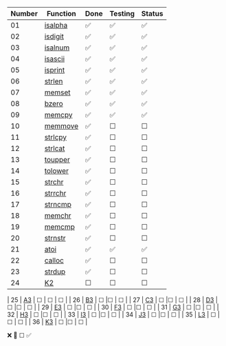 | Number | Function    | Done  | Testing  | Status  |
|--------|-------------|---------|-------------|---------|
| 01     | [isalpha](ft_isalpha.c)  | ✅       | ✅      | ✅       |
| 02     | [isdigit](ft_isdigit.c) | ✅       |✅       | ✅       |
| 03     | [isalnum](ft_isalnum.c)  | ✅       |✅       | ✅       |
| 04     | [isascii](ft_isascii.c)  | ✅       |✅       | ✅       |
| 05     | [isprint](ft_isprint.c)  | ✅       |✅       | ✅       |
| 06     | [strlen](ft_strlen.c)   | ✅       |✅       | ✅       |
| 07     | [memset](ft_memset.c)   | ✅       |✅       | ✅       |
| 08     | [bzero](ft_bzero.c)    | ✅       |✅       |✅       |
| 09     | [memcpy](ft_memcpy.c)   | ✅       |✅      | ✅       |
| 10     | [memmove](ft_memmove.c)   | ✅       |☐       | ☐       |
| 11     | [strlcpy](ft_strlcpy.c)   | ✅       |☐       | ☐       |
| 12     | [strlcat](ft_strlcat.c)   | ✅       |☐       | ☐       |
| 13     | [toupper](ft_toupper.c)  | ✅       | ☐       | ☐       |
| 14     | [tolower](ft_tolower.c) | ✅       |☐       | ☐       |
| 15     | [strchr](ft_strchr.c)  | ✅       |☐       | ☐       |
| 16     | [strrchr](ft_strrchr.c)  | ✅       |☐       | ☐       |
| 17     | [strncmp](ft_strncmp.c)  | ✅       |☐       | ☐       |
| 18     | [memchr](ft_memchr.c)   | ✅       |☐       | ☐       |
| 19     | [memcmp](ft_memcmp.c)   | ✅       |☐       | ☐       |
| 20     | [strnstr](ft_strnstr.c)    | ✅       |☐       | ☐       |
| 21     | [atoi](ft_atoi.c)   | ✅       |✅       | ✅       |
| 22     | [calloc](ft_calloc.c)   | ✅       |☐       | ☐       |
| 23     | [strdup](ft_strdup.c)   | ✅       |☐       | ☐       |
| 24     | [K2](K2)   | ☐       |☐       | ☐       |

| 25     | [A3](A3)  | ☐       | ☐       | ☐       |
| 26     | [B3](B3) | ☐       |☐       | ☐       |
| 27     | [C3](C3)  | ☐       |☐       | ☐       |
| 28     | [D3](D3)  | ☐       |☐       | ☐       |
| 29     | [E3](E3)  | ☐       |☐       | ☐       |
| 30     | [F3](F3)   | ☐       |☐       | ☐       |
| 31     | [G3](G3)   | ☐       |☐       | ☐       |
| 32     | [H3](H3)    | ☐       |☐       | ☐       |
| 33     | [I3](I3)   | ☐       |☐       | ☐       |
| 34     | [J3](J3)   | ☐       |☐       | ☐       |
| 35     | [L3](L3)   | ☐       |☐       | ☐       |
| 36     | [K3](K3)   | ☐       |☐       | ☐       |

❌    🚧	☐    ✅
